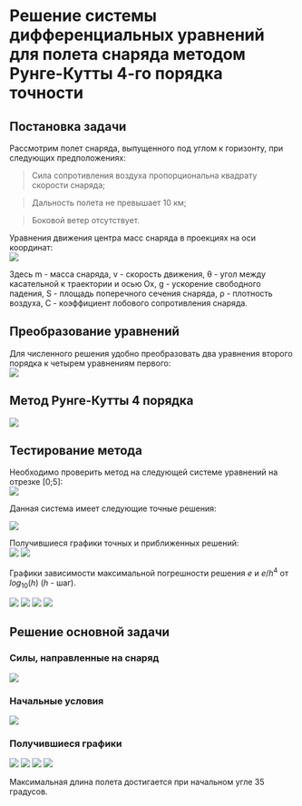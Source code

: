 # Решение системы дифференциальных уравнений для полета снаряда методом Рунге-Кутты 4-го порядка точности #

## Постановка задачи ##
Рассмотрим полет снаряда, выпущенного под углом к горизонту, при следующих предположениях:

> Сила сопротивления воздуха пропорциональна квадрату скорости снаряда;

> Дальность полета не превышает 10 км;

> Боковой ветер отсутствует.

Уравнения движения центра масс снаряда в проекциях на оси координат:<br />
![](docs/images/task/first_system.jpg)

Здесь m - масса снаряда, v - скорость движения, &theta; - угол между касательной к траектории и осью Ox, g - ускорение свободного падения, S - площадь поперечного сечения снаряда, &rho; - плотность воздуха, C - коэффициент лобового сопротивления снаряда.

## Преобразование уравнений ##
Для численного решения удобно преобразовать два уравнения второго порядка к четырем уравнениям первого:<br />
![](docs/images/task/second_system.jpg)

## Метод Рунге-Кутты 4 порядка ##
![](docs/images/task/RK4.jpg)

## Тестирование метода ##
Необходимо проверить метод на следующей системе уравнений на отрезке [0;5]:<br />
![](docs/images/task/test_task.jpg)

Данная система имеет следующие точные решения:<br />

![](docs/images/task/test_task_exact_funcs.jpg)

Получившиеся графики точных и приближенных решений:<br />
![](docs/images/test_task/y_1.jpg)
![](docs/images/test_task/y_2.jpg)

Графики зависимости максимальной погрешности решения $e$ и $e/h^4$ от $log_{10}(h)$ ($h$ - шаг).<br />

![](docs/images/check/eh_y1.jpg)
![](docs/images/check/eh4_y1.jpg)
![](docs/images/check/eh_y2.jpg)
![](docs/images/check/eh4_y2.jpg)

## Решение основной задачи  ##
### Силы, направленные на снаряд ###
![](docs/images/forces.jpg)

### Начальные условия ###
![](docs/images/task/begin_conditions.jpg)

### Получившиеся графики ###
![](docs/images/main_task/y_x.jpg)
![](docs/images/main_task/v.jpg)
![](docs/images/main_task/L_angle.jpg)
![](docs/images/main_task/angel.jpg)

Максимальная длина полета достигается при начальном угле 35 градусов.
